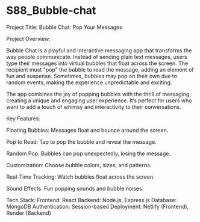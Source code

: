 # S88_Bubble-chat
Project Title: Bubble Chat: Pop Your Messages

Project Overview:

Bubble Chat is a playful and interactive messaging app that transforms the way people communicate. Instead of sending plain text messages, users type their messages into virtual bubbles that float across the screen. The recipient must "pop" the bubble to read the message, adding an element of fun and suspense. Sometimes, bubbles may pop on their own due to random events, making the experience unpredictable and exciting.

The app combines the joy of popping bubbles with the thrill of messaging, creating a unique and engaging user experience. It’s perfect for users who want to add a touch of whimsy and interactivity to their conversations.

Key Features:

Floating Bubbles: Messages float and bounce around the screen.

Pop to Read: Tap to pop the bubble and reveal the message.

Random Pop: Bubbles can pop unexpectedly, losing the message.

Customization: Choose bubble colors, sizes, and patterns.

Real-Time Tracking: Watch bubbles float across the screen.

Sound Effects: Fun popping sounds and bubble noises.

Tech Stack: Frontend: React Backend: Node.js, Express.js Database: MongoDB Authentication: Session-based Deployment: Netlify (Frontend), Render (Backend)
